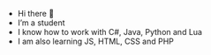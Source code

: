  - Hi there 👋
 - I’m a student
 - I know how to work with C#, Java, Python and Lua
 - I am also learning JS, HTML, CSS and PHP 

<!--
**R3XM4N/R3XM4N** is a ✨ _special_ ✨ repository because its `README.md` (this file) appears on your GitHub profile.

Here are some ideas to get you started:

- 🔭 I’m currently working on ...
- 🌱 I’m currently learning ...
- 👯 I’m looking to collaborate on ...
- 🤔 I’m looking for help with ...
- 💬 Ask me about ...
- 📫 How to reach me: ...
- 😄 Pronouns: ...
- ⚡ Fun fact: ...
-->
